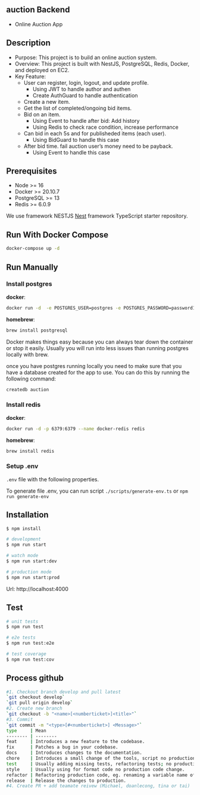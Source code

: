 ## auction Backend

- Online Auction App

## Description

- Purpose: This project is to build an online auction system.
- Overview: This project is built with NestJS, PostgreSQL, Redis, Docker, and deployed on EC2.
- Key Feature:
  - User can register, login, logout, and update profile.
    - Using JWT to handle author and authen
    - Create AuthGuard to handle authentication
  - Create a new item.
  - Get the list of completed/ongoing bid items.
  - Bid on an item.
    - Using Event to handle after bid: Add history
    - Using Redis to check race condition, increase performance
  - Can bid in each 5s and for publisheded items (each user).
    - Using BidGuard to handle this case
  - After bid time. fail auction user’s money need to be payback.
    - Using Event to handle this case

## Prerequisites

- Node >= 16
- Docker >= 20.10.7
- PostgreSQL >= 13
- Redis >= 6.0.9

We use framework NESTJS
[Nest](https://github.com/nestjs/nest) framework TypeScript starter repository.

## Run With Docker Compose

```bash
docker-compose up -d
```

## Run Manually

### Install postgres

**docker**:

```bash
docker run -d  -e POSTGRES_USER=postgres -e POSTGRES_PASSWORD=password123 -e POSTGRES_DB=auction -p 5432:5432 --name docker-postgres postgres
```

**homebrew**:

```bash
brew install postgresql
```

Docker makes things easy because you can always tear down the container or stop it easily. Usually you will run into less issues than running postgres locally with brew.

once you have postgres running locally you need to make sure that you have a database created for the app to use. You can do this by running the following command:

```bash
createdb auction
```

### Install redis

**docker**:

```bash
docker run -d -p 6379:6379 --name docker-redis redis
```

**homebrew**:

```bash
brew install redis
```

### Setup .env

`.env` file with the following properties.

To generate file .env, you can run script
`./scripts/generate-env.ts`
or
`npm run generate-env`

## Installation

```bash
$ npm install
```

```bash
# development
$ npm run start

# watch mode
$ npm run start:dev

# production mode
$ npm run start:prod
```

Url: http://localhost:4000

## Test

```bash
# unit tests
$ npm run test

# e2e tests
$ npm run test:e2e

# test coverage
$ npm run test:cov
```

## Process github

```bash
#1. Checkout branch develop and pull latest
`git checkout develop`
`git pull origin develop`
#2. Create new branch
`git checkout -b "<name>[<numberticket>]<title>"`
#3. Commit
`git commit -m "<type>[#<numberticket>] <Message>"`
type     | Mean
-------- | --------
feat     | Introduces a new feature to the codebase.
fix      | Patches a bug in your codebase.
docs     | Introduces changes to the documentation.
chore    | Introduces a small change of the tools, script no production code change.
test     | Usually adding missing tests, refactoring tests; no production code change.
style    | Usually using for format code no production code change.
refactor | Refactoring production code, eg. renaming a variable name of meet.
release  | Release the changes to production.
#4. Create PR + add teamate reivew (Michael, doanlecong, tina or tai)
```
